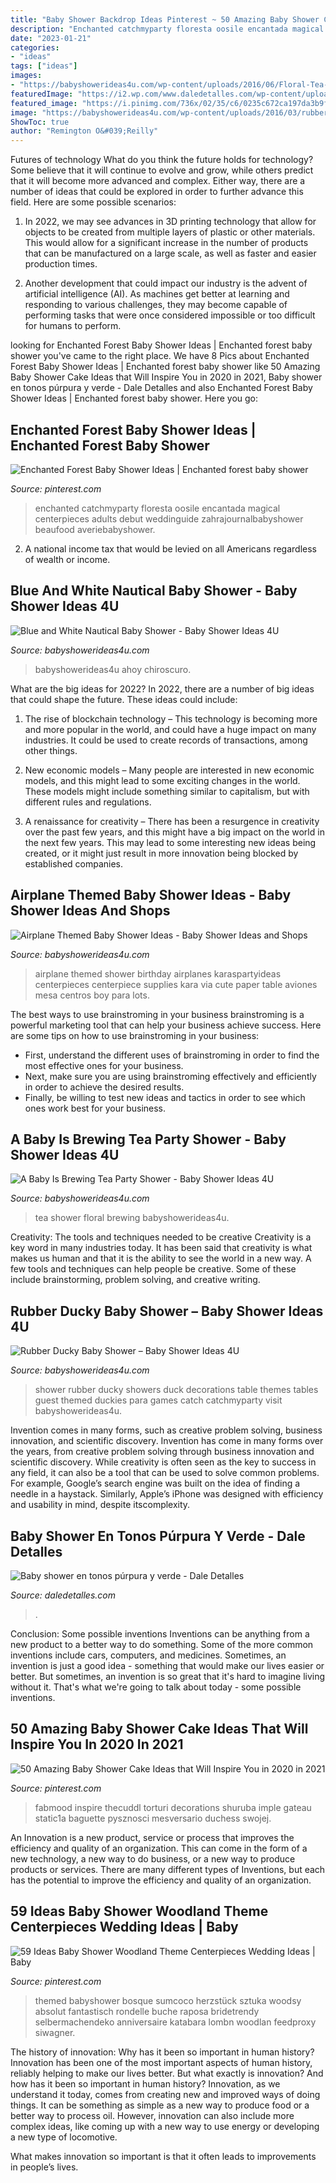 ```yaml
---
title: "Baby Shower Backdrop Ideas Pinterest ~ 50 Amazing Baby Shower Cake Ideas That Will Inspire You In 2020 In 2021"
description: "Enchanted catchmyparty floresta oosile encantada magical centerpieces adults debut weddinguide zahrajournalbabyshower beaufood averiebabyshower"
date: "2023-01-21"
categories:
- "ideas"
tags: ["ideas"]
images:
- "https://babyshowerideas4u.com/wp-content/uploads/2016/06/Floral-Tea-Party-Shower-Flower-China.png"
featuredImage: "https://i2.wp.com/www.daledetalles.com/wp-content/uploads/2016/07/baby-shower-en-tono-purpura-y-verde19.jpg"
featured_image: "https://i.pinimg.com/736x/02/35/c6/0235c672ca197da3b9fb4b82d0e7b5c3.jpg"
image: "https://babyshowerideas4u.com/wp-content/uploads/2016/03/rubber-ducky-baby-shower-guest-tables-550x523.jpeg"
ShowToc: true
author: "Remington O&#039;Reilly"
---
```



Futures of technology
What do you think the future holds for technology? Some believe that it will continue to evolve and grow, while others predict that it will become more advanced and complex. Either way, there are a number of ideas that could be explored in order to further advance this field. Here are some possible scenarios:
1) In 2022, we may see advances in 3D printing technology that allow for objects to be created from multiple layers of plastic or other materials. This would allow for a significant increase in the number of products that can be manufactured on a large scale, as well as faster and easier production times.

2) Another development that could impact our industry is the advent of artificial intelligence (AI). As machines get better at learning and responding to various challenges, they may become capable of performing tasks that were once considered impossible or too difficult for humans to perform.

	

		
looking for Enchanted Forest Baby Shower Ideas | Enchanted forest baby shower you've came to the right place. We have 8 Pics about Enchanted Forest Baby Shower Ideas | Enchanted forest baby shower like 50 Amazing Baby Shower Cake Ideas that Will Inspire You in 2020 in 2021, Baby shower en tonos púrpura y verde - Dale Detalles and also Enchanted Forest Baby Shower Ideas | Enchanted forest baby shower. Here you go:
		
    
## Enchanted Forest Baby Shower Ideas | Enchanted Forest Baby Shower

<img loading=lazy src="https://i.pinimg.com/736x/b0/bd/99/b0bd99f71ebe215b1ced613d03d5889a.jpg" onerror="this.onerror=null;this.src='https://tse3.mm.bing.net/th?id=OIP.yZ61OtQFEAcYSDC1t0VaKwHaJ3&amp;pid=15.1';" alt="Enchanted Forest Baby Shower Ideas | Enchanted forest baby shower">

_Source: pinterest.com_

>enchanted catchmyparty floresta oosile encantada magical centerpieces adults debut weddinguide zahrajournalbabyshower beaufood averiebabyshower. 

	

2. A national income tax that would be levied on all Americans regardless of wealth or income.

    
## Blue And White Nautical Baby Shower - Baby Shower Ideas 4U

<img loading=lazy src="https://babyshowerideas4u.com/wp-content/uploads/2016/04/Blue-and-White-Nautical-Baby-Shower-Boat-Decor.jpg" onerror="this.onerror=null;this.src='https://tse3.mm.bing.net/th?id=OIP.CKA6ReSjGgP4u5p55JlFDwHaNK&amp;pid=15.1';" alt="Blue and White Nautical Baby Shower - Baby Shower Ideas 4U">

_Source: babyshowerideas4u.com_

>babyshowerideas4u ahoy chiroscuro. 

	

What are the big ideas for 2022?
In 2022, there are a number of big ideas that could shape the future. These ideas could include:
1. The rise of blockchain technology – This technology is becoming more and more popular in the world, and could have a huge impact on many industries. It could be used to create records of transactions, among other things.

2. New economic models – Many people are interested in new economic models, and this might lead to some exciting changes in the world. These models might include something similar to capitalism, but with different rules and regulations.

3. A renaissance for creativity – There has been a resurgence in creativity over the past few years, and this might have a big impact on the world in the next few years. This may lead to some interesting new ideas being created, or it might just result in more innovation being blocked by established companies.

    
## Airplane Themed Baby Shower Ideas - Baby Shower Ideas And Shops

<img loading=lazy src="https://babyshowerideas4u.com/wp-content/uploads/2014/01/airplane-131.jpg" onerror="this.onerror=null;this.src='https://tse1.mm.bing.net/th?id=OIP.8-JnYeHca-598BlD9yPGngHaLH&amp;pid=15.1';" alt="Airplane Themed Baby Shower Ideas - Baby Shower Ideas and Shops">

_Source: babyshowerideas4u.com_

>airplane themed shower birthday airplanes karaspartyideas centerpieces centerpiece supplies kara via cute paper table aviones mesa centros boy para lots. 

	

The best ways to use brainstroming in your business
brainstroming is a powerful marketing tool that can help your business achieve success. Here are some tips on how to use brainstroming in your business: 
- First, understand the different uses of brainstroming in order to find the most effective ones for your business. 
- Next, make sure you are using brainstroming effectively and efficiently in order to achieve the desired results. 
- Finally, be willing to test new ideas and tactics in order to see which ones work best for your business.

    
## A Baby Is Brewing Tea Party Shower - Baby Shower Ideas 4U

<img loading=lazy src="https://babyshowerideas4u.com/wp-content/uploads/2016/06/Floral-Tea-Party-Shower-Flower-China.png" onerror="this.onerror=null;this.src='https://tse1.mm.bing.net/th?id=OIP.jAjW7Bdad1OnYt5iv_YqLwHaKX&amp;pid=15.1';" alt="A Baby Is Brewing Tea Party Shower - Baby Shower Ideas 4U">

_Source: babyshowerideas4u.com_

>tea shower floral brewing babyshowerideas4u. 

	

Creativity: The tools and techniques needed to be creative
Creativity is a key word in many industries today. It has been said that creativity is what makes us human and that it is the ability to see the world in a new way. A few tools and techniques can help people be creative. Some of these include brainstorming, problem solving, and creative writing.

    
## Rubber Ducky Baby Shower – Baby Shower Ideas 4U

<img loading=lazy src="https://babyshowerideas4u.com/wp-content/uploads/2016/03/rubber-ducky-baby-shower-guest-tables-550x523.jpeg" onerror="this.onerror=null;this.src='https://tse3.mm.bing.net/th?id=OIP.TVgCzC7ssZjAO_RBRuoxNwHaHC&amp;pid=15.1';" alt="Rubber Ducky Baby Shower – Baby Shower Ideas 4U">

_Source: babyshowerideas4u.com_

>shower rubber ducky showers duck decorations table themes tables guest themed duckies para games catch catchmyparty visit babyshowerideas4u. 

	

Invention comes in many forms, such as creative problem solving, business innovation, and scientific discovery.
Invention has come in many forms over the years, from creative problem solving through business innovation and scientific discovery. While creativity is often seen as the key to success in any field, it can also be a tool that can be used to solve common problems. For example, Google’s search engine was built on the idea of finding a needle in a haystack. Similarly, Apple’s iPhone was designed with efficiency and usability in mind, despite itscomplexity.

    
## Baby Shower En Tonos Púrpura Y Verde - Dale Detalles

<img loading=lazy src="https://i2.wp.com/www.daledetalles.com/wp-content/uploads/2016/07/baby-shower-en-tono-purpura-y-verde19.jpg" onerror="this.onerror=null;this.src='https://tse2.mm.bing.net/th?id=OIP.6xl7RrKbhixGGQkfnQQOiwHaJ4&amp;pid=15.1';" alt="Baby shower en tonos púrpura y verde - Dale Detalles">

_Source: daledetalles.com_

>. 

	

Conclusion: Some possible inventions
Inventions can be anything from a new product to a better way to do something. Some of the more common inventions include cars, computers, and medicines. Sometimes, an invention is just a good idea - something that would make our lives easier or better. But sometimes, an invention is so great that it's hard to imagine living without it. That's what we're going to talk about today - some possible inventions.

    
## 50 Amazing Baby Shower Cake Ideas That Will Inspire You In 2020 In 2021

<img loading=lazy src="https://i.pinimg.com/736x/a8/65/f7/a865f76ed5bedeeffa660814df70ae2b.jpg" onerror="this.onerror=null;this.src='https://tse4.mm.bing.net/th?id=OIP.qosqI-SdapBvb7wMC72XDwHaNs&amp;pid=15.1';" alt="50 Amazing Baby Shower Cake Ideas that Will Inspire You in 2020 in 2021">

_Source: pinterest.com_

>fabmood inspire thecuddl torturi decorations shuruba imple gateau static1a baguette pysznosci mesversario duchess swojej. 

	

An Innovation is a new product, service or process that improves the efficiency and quality of an organization. This can come in the form of a new technology, a new way to do business, or a new way to produce products or services. There are many different types of Inventions, but each has the potential to improve the efficiency and quality of an organization.

    
## 59 Ideas Baby Shower Woodland Theme Centerpieces Wedding Ideas | Baby

<img loading=lazy src="https://i.pinimg.com/736x/02/35/c6/0235c672ca197da3b9fb4b82d0e7b5c3.jpg" onerror="this.onerror=null;this.src='https://tse1.mm.bing.net/th?id=OIP.vk2B6rNbZvYR-_sY17iEdQAAAA&amp;pid=15.1';" alt="59 Ideas Baby Shower Woodland Theme Centerpieces Wedding Ideas | Baby">

_Source: pinterest.com_

>themed babyshower bosque sumcoco herzstück sztuka woodsy absolut fantastisch rondelle buche raposa bridetrendy selbermachendeko anniversaire katabara lombn woodlan feedproxy siwagner. 

	

The history of innovation: Why has it been so important in human history?
Innovation has been one of the most important aspects of human history, reliably helping to make our lives better. But what exactly is innovation? And how has it been so important in human history?
Innovation, as we understand it today, comes from creating new and improved ways of doing things. It can be something as simple as a new way to produce food or a better way to process oil. However, innovation can also include more complex ideas, like coming up with a new way to use energy or developing a new type of locomotive.

What makes innovation so important is that it often leads to improvements in people’s lives.


